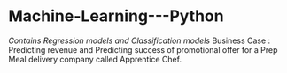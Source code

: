 # Machine-Learning---Python
*Contains Regression models and Classification models*
Business Case : Predicting revenue and Predicting success of promotional offer for a Prep Meal delivery company called Apprentice Chef.
